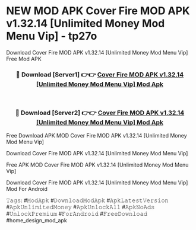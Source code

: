 # NEW MOD APK Cover Fire MOD APK v1.32.14 [Unlimited Money Mod Menu Vip] - tp27o
Download Cover Fire MOD APK v1.32.14 [Unlimited Money Mod Menu Vip] Free Mod APK

<div align="center">
<h3>🔴 Download [Server1] 👉👉 <a href="https://apk-comot.site?title=Cover_Fire_MOD_APK_v1.32.14_[Unlimited_Money_Mod_Menu_Vip]">Cover Fire MOD APK v1.32.14 [Unlimited Money Mod Menu Vip] Mod Apk</a></h3><br>

<h3>🔴 Download [Server2] 👉👉 <a href="https://apk-comot.site?title=Cover_Fire_MOD_APK_v1.32.14_[Unlimited_Money_Mod_Menu_Vip]">Cover Fire MOD APK v1.32.14 [Unlimited Money Mod Menu Vip] Mod Apk</a></h3>
</div>


Free Download APK MOD Cover Fire MOD APK v1.32.14 [Unlimited Money Mod Menu Vip]

Download Cover Fire MOD APK v1.32.14 [Unlimited Money Mod Menu Vip] 

Free APK MOD Cover Fire MOD APK v1.32.14 [Unlimited Money Mod Menu Vip] 

Download Cover Fire MOD APK v1.32.14 [Unlimited Money Mod Menu Vip] Mod For Android

𝚃𝚊𝚐𝚜: #𝙼𝚘𝚍𝙰𝚙𝚔 #𝙳𝚘𝚠𝚗𝚕𝚘𝚊𝚍𝙼𝚘𝚍𝙰𝚙𝚔 #𝙰𝚙𝚔𝙻𝚊𝚝𝚎𝚜𝚝𝚅𝚎𝚛𝚜𝚒𝚘𝚗 #𝙰𝚙𝚔𝚄𝚗𝚕𝚒𝚖𝚒𝚝𝚎𝚍𝙼𝚘𝚗𝚎𝚢 #𝙰𝚙𝚔𝚄𝚗𝚕𝚘𝚌𝚔𝙰𝚕𝚕 #𝙰𝚙𝚔𝙽𝚘𝙰𝚍𝚜 #𝚄𝚗𝚕𝚘𝚌𝚔𝙿𝚛𝚎𝚖𝚒𝚞𝚖 #𝙵𝚘𝚛𝙰𝚗𝚍𝚛𝚘𝚒𝚍 #𝙵𝚛𝚎𝚎𝙳𝚘𝚠𝚗𝚕𝚘𝚊𝚍 #home_design_mod_apk
